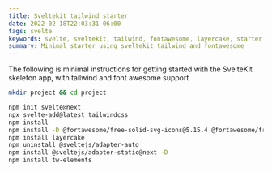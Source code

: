 ```yaml
---
title: Sveltekit tailwind starter
date: 2022-02-18T22:03:31-06:00
tags: svelte
keywords: svelte, sveltekit, tailwind, fontawesome, layercake, starter
summary: Minimal starter using sveltekit tailwind and fontawesome
---
```


The following is minimal instructions for getting started with the SvelteKit skeleton app, with tailwind and font awesome support

```bash
mkdir project && cd project

npm init svelte@next
npx svelte-add@latest tailwindcss
npm install
npm install -D @fortawesome/free-solid-svg-icons@5.15.4 @fortawesome/free-regular-svg-icons@5.15.4 @fortawesome/free-brands-svg-icons@5.15.4
npm install layercake
npm uninstall @sveltejs/adapter-auto
npm install @sveltejs/adapter-static@next -D
npm install tw-elements
```

